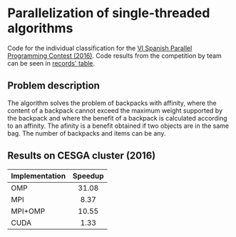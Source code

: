 # Parallelization of single-threaded algorithms

Code for the individual classification for the [VI Spanish Parallel Programming Contest (2016)](http://luna.inf.um.es/2016/results.php).
Code results from the competition by team can be seen in [records' table](http://luna.inf.um.es/2016/records.php).

## Problem description
The algorithm solves the problem of backpacks with affinity, where the content of a backpack cannot exceed the maximum weight supported by the backpack and where the benefit of a backpack is calculated according to an affinity. The afinity is a benefit obtained if two objects are in the same bag. The number of backpacks and items can be any.

## Results on CESGA cluster (2016)

| Implementation | Speedup |
|----------|:-------------:|
| OMP | 31.08 |
| MPI | 8.37 |
| MPI+OMP | 10.55 |
| CUDA |  1.33 |
